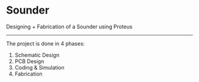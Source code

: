 # Sounder
Designing + Fabrication of a Sounder using Proteus 
_________________________________________________________________________
The project is done in 4 phases:
1. Schematic Design
2. PCB Design
3. Coding & Simulation
4. Fabrication
